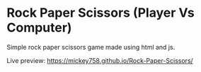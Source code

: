 # Rock Paper Scissors (Player Vs Computer)

Simple rock paper scissors game made using html and js.

Live preview: https://mickey758.github.io/Rock-Paper-Scissors/
